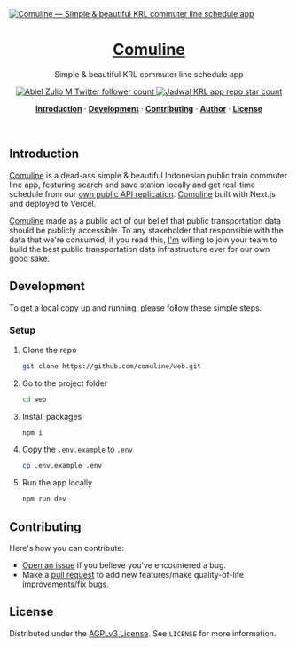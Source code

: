<a href="https://www.comuline.com">
  <img alt="Comuline — Simple & beautiful KRL commuter line schedule app" src="https://www.comuline.com/og.png">
  <h1 align="center">Comuline</h1>
</a>

<p align="center">
  Simple & beautiful KRL commuter line schedule app
</p>

<p align="center">
  <a href="https://twitter.com/abielzulio">
    <img src="https://img.shields.io/twitter/follow/abielzulio?style=flat&label=abielzulio&logo=twitter&color=0bf&logoColor=fff" alt="Abiel Zulio M Twitter follower count" />
  </a>
  <a href="https://github.com/abielzulio/jadwal-krl">
    <img src="https://img.shields.io/github/stars/abielzulio/jadwal-krl?label=abielzulio%jadwal-krl" alt="Jadwal KRL app repo star count" />
  </a>
</p>

<p align="center">
  <a href="#introduction"><strong>Introduction</strong></a> ·
  <a href="#development"><strong>Development</strong></a> ·
  <a href="#contributing"><strong>Contributing</strong></a> ·
  <a href="#author"><strong>Author</strong></a> ·
  <a href="#license"><strong>License</strong></a>
</p>
<br/>

## Introduction

[Comuline](https://www.comuline.com) is a dead-ass simple & beautiful Indonesian public train commuter line app, featuring search and save station locally and get real-time schedule from our [own public API replication](https://github.com/comuline/api). [Comuline](https://www.comuline.com) built with Next.js and deployed to Vercel.

[Comuline](https://www.comuline.com) made as a public act of our belief that public transportation data should be publicly accessible.
To any stakeholder that responsible with the data that we're consumed, if you read this, [I'm](https://www.linkedin.com/in/abielzulio/) willing to join your team to build the best public transportation data infrastructure ever for our own good sake.

## Development

To get a local copy up and running, please follow these simple steps.

### Setup

1. Clone the repo

   ```sh
   git clone https://github.com/comuline/web.git
   ```

2. Go to the project folder

   ```sh
   cd web
   ```

3. Install packages

   ```sh
   npm i
   ```

4. Copy the `.env.example` to `.env`

   ```sh
   cp .env.example .env
   ```

5. Run the app locally

   ```sh
   npm run dev
   ```

## Contributing

Here's how you can contribute:

- [Open an issue](https://github.com/comuline/web/issues) if you believe you've encountered a bug.
- Make a [pull request](https://github.com/comuline/web/pull) to add new features/make quality-of-life improvements/fix bugs.

## License

Distributed under the [AGPLv3 License](https://github.com/comuline/web/LICENSE). See `LICENSE` for more information.
